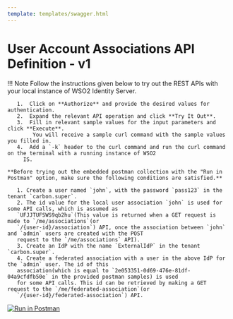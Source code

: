 ```yaml
---
template: templates/swagger.html
---
```


# User Account Associations API Definition - v1

!!! Note
    Follow the instructions given below to try out the REST APIs with your local instance of WSO2 Identity Server. 
    
       1.  Click on **Authorize** and provide the desired values for authentication. 
       2.  Expand the relevant API operation and click **Try It Out**.  
       3.  Fill in relevant sample values for the input parameters and click **Execute**. 
            You will receive a sample curl command with the sample values you filled in. 
       4.  Add a `-k` header to the curl command and run the curl command on the terminal with a running instance of WSO2
         IS. 
         
    **Before trying out the embedded postman collection with the "Run in Postman" option, make sure the following conditions are satisfied.**
    
       1. Create a user named `john`, with the password `pass123` in the tenant `carbon.super`.
       2. The id value for the local user association `john` is used for some API calls, which is assumed as 
       `UFJJTUFSWS9qb2hu`(This value is returned when a GET request is made to `/me/associations`(or 
       `/{user-id}/association`) API, once the association between `john` and `admin` users are created with the POST 
       request to the `/me/associations` API).
       3. Create an IdP with the name `ExternalIdP` in the tenant `carbon.super`.
       4. Create a federated association with a user in the above IdP for the `admin` user. The id of this 
       association(which is equal to `2e053351-0d69-476e-81df-04a9cfdfb50e` in the provided postman samples) is used 
       for some API calls. This id can be retrieved by making a GET request to the `/me/federated-association`(or 
       `/{user-id}/federated-association`) API.
     
<div id="swagger-ui"></div>
<script>
window.onload = function() {
  // Begin Swagger UI call region
  const ui = SwaggerUIBundle({
    url: ".../../apis/restapis/association.yaml",
    dom_id: '#swagger-ui',
    deepLinking: true,
    validatorUrl: null,
    presets: [
      SwaggerUIBundle.presets.apis,
      SwaggerUIStandalonePreset
    ],
    plugins: [
      SwaggerUIBundle.plugins.DownloadUrl
    ],
    layout: "StandaloneLayout"
  })
  // End Swagger UI call region

  window.ui = ui
}
</script>

[![Run in Postman](https://run.pstmn.io/button.svg)](https://app.getpostman.com/run-collection/ecd26c008975ebf4eafa)
